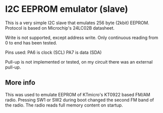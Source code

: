 # I2C EEPROM emulator (slave)
This is a very simple I2C slave that emulates 256 byte (2kbit) EEPROM.
Protocol is based on Microchip's 24LC02B datasheet.

Write is not supported, except address write.
Only continuous reading from 0 to end has been tested.

Pins used:
PA6 is clock (SCL)
PA7 is data (SDA)

Pull-up is not implemented or tested, on my circuit there was an external pull-up.

## More info
This was used to emulate EEPROM of KTmicro's KT0922 based FM/AM radio.
Pressing SW1 or SW2 during boot changed the second FM band of the radio.
The radio reads full memory content on startup.
